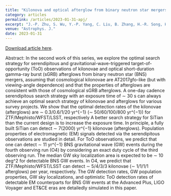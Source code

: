 ```yaml
---
title: "Kilonova and optical afterglow from binary neutron star mergers. II. Optimal search strategy for serendipitous observations and target-of-opportunity observations of gravitational-wave triggers (Accepted)"
category: articles
permalink: /articles/2023-01-31-apj/
excerpt: "J.-P. Zhu, S. Wu, Y.-P. Yang, C. Liu, B. Zhang, H.-R. Song, H. Gao, Z. Cao, Y.-W. Yu, <b>Y. Kang</b>, L. Shao. <br> <br>"
venue: "Astrophys. J."
date: 2023-01-31
---
```


<a href="https://arxiv.org/abs/2110.10469">Download article here</a>.

Abstract: In the second work of this series, we explore the optimal search strategy for serendipitous and gravitational-wave-triggered target-of-opportunity (ToO) observations of kilonovae and optical short-duration gamma-ray burst (sGRB) afterglows from binary neutron star (BNS) mergers, assuming that cosmological kilonovae are AT2017gfo-like (but with viewing-angle dependence) and that the properties of afterglows are consistent with those of cosmological sGRB afterglows. A one-day cadence serendipitous search strategy with an exposure time of ∼ 30 s can always achieve an optimal search strategy of kilonovae and afterglows for various survey projects. We show that the optimal detection rates of the kilonovae (afterglows) are ∼ 0.3/0.6/1/20 yr^{−1} (∼ 50/60/100/800 yr^{−1}) for ZTF/Mephisto/WFST/LSST, respectively A better search strategy for SiTian than the current design is to increase the exposure time. In principle, a fully built SiTian can detect ∼ 7(2000) yr^{−1} kilonovae (afterglows). Population properties of electromagnetic (EM) signals detected via the serendipitous observations are studied in detail. For ToO observations, we predict that one can detect ∼ 11 yr^{−1} BNS gravitational wave (GW) events during the fourth observing run (O4) by considering an exact duty cycle of the third observing run. The median GW sky localization area is expected to be ∼ 10 deg^2 for detectable BNS GW events. In O4, we predict that ZTF/Mephisto/WFST/LSST can detect ∼ 5/4/3/3 kilonovae (∼ 1/1/1/1 afterglows) per year, respectively. The GW detection rates, GW population properties, GW sky localizations, and optimistic ToO detection rates of detectable EM counterparts for BNS GW events at the Advanced Plus, LIGO Voyager and ET&CE eras are detailedly simulated in this paper.

